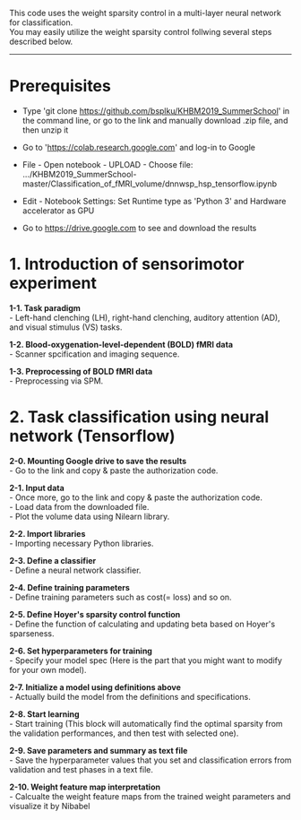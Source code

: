 This code uses the weight sparsity control in a multi-layer neural network for classification.  
You may easily utilize the weight sparsity control follwing several steps described below.  


___ 

# Prerequisites

  - Type 'git clone https://github.com/bsplku/KHBM2019_SummerSchool' in the command line, or go to the link and manually download .zip file, and then unzip it

  - Go to 'https://colab.research.google.com' and log-in to Google
 
  - File - Open notebook - UPLOAD - Choose file:  .../KHBM2019_SummerSchool-master/Classification_of_fMRI_volume/dnnwsp_hsp_tensorflow.ipynb
 
  - Edit - Notebook Settings: Set Runtime type as 'Python 3' and Hardware accelerator as GPU
  
  - Go to https://drive.google.com to see and download the results

##

# 1. Introduction of sensorimotor experiment  
   __1-1. Task paradigm__  
     - Left-hand clenching (LH), right-hand clenching, auditory attention (AD), and visual stimulus (VS) tasks.  
            
   __1-2. Blood-oxygenation-level-dependent (BOLD) fMRI data__  
     - Scanner spcification and imaging sequence.  
            
   __1-3. Preprocessing of BOLD fMRI data__  
      - Preprocessing via SPM.  
  
##
  
  
# 2. Task classification using neural network (Tensorflow)  
  __2-0. Mounting Google drive to save the results__  
     - Go to the link and copy & paste the authorization code. 
    
   __2-1. Input data__  
     - Once more, go to the link and copy & paste the authorization code.  
     - Load data from the downloaded file.  
     - Plot the volume data using Nilearn library.
     
   __2-2. Import libraries__  
     - Importing necessary Python libraries.  
    
   __2-3. Define a classifier__  
     - Define a neural network classifier.  
    
   __2-4. Define training parameters__  
     - Define training parameters such as cost(= loss) and so on.  
    
   __2-5. Define Hoyer's sparsity control function__  
     - Define the function of calculating and updating beta based on Hoyer's sparseness.  
    
   __2-6. Set hyperparameters for training__  
     - Specify your model spec (Here is the part that you might want to modify for your own model).  
  
   __2-7. Initialize a model using definitions above__  
     - Actually build the model from the definitions and specifications.  
    
   __2-8. Start learning__  
     - Start training (This block will automatically find the optimal sparsity from the validation performances, and then test with selected one).  
    
   __2-9. Save parameters and summary as text file__  
     - Save the hyperparameter values that you set and classification errors from validation and test phases in a text file.   
        
   __2-10. Weight feature map interpretation__  
     - Calcualte the weight feature maps from the trained weight parameters and visualize it by Nibabel
  
     
  ##
